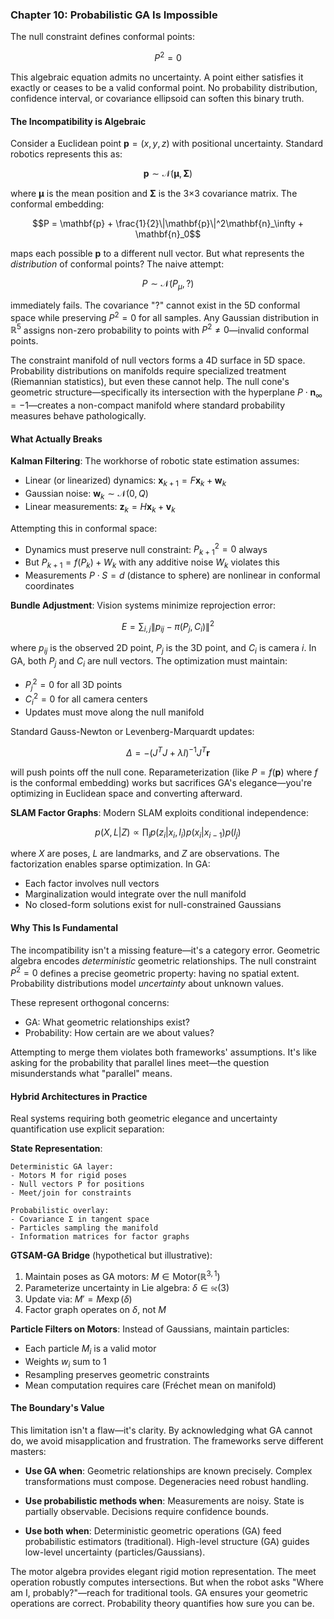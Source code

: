 ### Chapter 10: Probabilistic GA Is Impossible

The null constraint defines conformal points:

$$P^2 = 0$$

This algebraic equation admits no uncertainty. A point either satisfies it exactly or ceases to be a valid conformal point. No probability distribution, confidence interval, or covariance ellipsoid can soften this binary truth.

#### The Incompatibility is Algebraic

Consider a Euclidean point $\mathbf{p} = (x, y, z)$ with positional uncertainty. Standard robotics represents this as:

$$\mathbf{p} \sim \mathcal{N}(\boldsymbol{\mu}, \boldsymbol{\Sigma})$$

where $\boldsymbol{\mu}$ is the mean position and $\boldsymbol{\Sigma}$ is the 3×3 covariance matrix. The conformal embedding:

$$P = \mathbf{p} + \frac{1}{2}\|\mathbf{p}\|^2\mathbf{n}_\infty + \mathbf{n}_0$$

maps each possible $\mathbf{p}$ to a different null vector. But what represents the *distribution* of conformal points? The naive attempt:

$$P \sim \mathcal{N}(P_\mu, ?)$$

immediately fails. The covariance "?" cannot exist in the 5D conformal space while preserving $P^2 = 0$ for all samples. Any Gaussian distribution in $\mathbb{R}^5$ assigns non-zero probability to points with $P^2 \neq 0$—invalid conformal points.

The constraint manifold of null vectors forms a 4D surface in 5D space. Probability distributions on manifolds require specialized treatment (Riemannian statistics), but even these cannot help. The null cone's geometric structure—specifically its intersection with the hyperplane $P \cdot \mathbf{n}_\infty = -1$—creates a non-compact manifold where standard probability measures behave pathologically.

#### What Actually Breaks

**Kalman Filtering**: The workhorse of robotic state estimation assumes:
- Linear (or linearized) dynamics: $\mathbf{x}_{k+1} = F\mathbf{x}_k + \mathbf{w}_k$
- Gaussian noise: $\mathbf{w}_k \sim \mathcal{N}(0, Q)$
- Linear measurements: $\mathbf{z}_k = H\mathbf{x}_k + \mathbf{v}_k$

Attempting this in conformal space:
- Dynamics must preserve null constraint: $P_{k+1}^2 = 0$ always
- But $P_{k+1} = f(P_k) + W_k$ with any additive noise $W_k$ violates this
- Measurements $P \cdot S = d$ (distance to sphere) are nonlinear in conformal coordinates

**Bundle Adjustment**: Vision systems minimize reprojection error:

$$E = \sum_{i,j} \|p_{ij} - \pi(P_j, C_i)\|^2$$

where $p_{ij}$ is the observed 2D point, $P_j$ is the 3D point, and $C_i$ is camera $i$. In GA, both $P_j$ and $C_i$ are null vectors. The optimization must maintain:
- $P_j^2 = 0$ for all 3D points
- $C_i^2 = 0$ for all camera centers
- Updates must move along the null manifold

Standard Gauss-Newton or Levenberg-Marquardt updates:

$$\Delta = -(J^TJ + \lambda I)^{-1}J^T\mathbf{r}$$

will push points off the null cone. Reparameterization (like $P = f(\mathbf{p})$ where $f$ is the conformal embedding) works but sacrifices GA's elegance—you're optimizing in Euclidean space and converting afterward.

**SLAM Factor Graphs**: Modern SLAM exploits conditional independence:

$$p(X, L | Z) \propto \prod_i p(z_i | x_i, l_i)p(x_i | x_{i-1})p(l_j)$$

where $X$ are poses, $L$ are landmarks, and $Z$ are observations. The factorization enables sparse optimization. In GA:
- Each factor involves null vectors
- Marginalization would integrate over the null manifold
- No closed-form solutions exist for null-constrained Gaussians

#### Why This Is Fundamental

The incompatibility isn't a missing feature—it's a category error. Geometric algebra encodes *deterministic* geometric relationships. The null constraint $P^2 = 0$ defines a precise geometric property: having no spatial extent. Probability distributions model *uncertainty* about unknown values.

These represent orthogonal concerns:
- GA: What geometric relationships exist?
- Probability: How certain are we about values?

Attempting to merge them violates both frameworks' assumptions. It's like asking for the probability that parallel lines meet—the question misunderstands what "parallel" means.

#### Hybrid Architectures in Practice

Real systems requiring both geometric elegance and uncertainty quantification use explicit separation:

**State Representation**:
```
Deterministic GA layer:
- Motors M for rigid poses
- Null vectors P for positions
- Meet/join for constraints

Probabilistic overlay:
- Covariance Σ in tangent space
- Particles sampling the manifold
- Information matrices for factor graphs
```

**GTSAM-GA Bridge** (hypothetical but illustrative):
1. Maintain poses as GA motors: $M \in \text{Motor}(\mathbb{R}^{3,1})$
2. Parameterize uncertainty in Lie algebra: $\delta \in \mathfrak{se}(3)$
3. Update via: $M' = M \exp(\delta)$
4. Factor graph operates on $\delta$, not $M$

**Particle Filters on Motors**:
Instead of Gaussians, maintain particles:
- Each particle $M_i$ is a valid motor
- Weights $w_i$ sum to 1
- Resampling preserves geometric constraints
- Mean computation requires care (Fréchet mean on manifold)

#### The Boundary's Value

This limitation isn't a flaw—it's clarity. By acknowledging what GA cannot do, we avoid misapplication and frustration. The frameworks serve different masters:

- **Use GA when**: Geometric relationships are known precisely. Complex transformations must compose. Degeneracies need robust handling.

- **Use probabilistic methods when**: Measurements are noisy. State is partially observable. Decisions require confidence bounds.

- **Use both when**: Deterministic geometric operations (GA) feed probabilistic estimators (traditional). High-level structure (GA) guides low-level uncertainty (particles/Gaussians).

The motor algebra provides elegant rigid motion representation. The meet operation robustly computes intersections. But when the robot asks "Where am I, probably?"—reach for traditional tools. GA ensures your geometric operations are correct. Probability theory quantifies how sure you can be.

